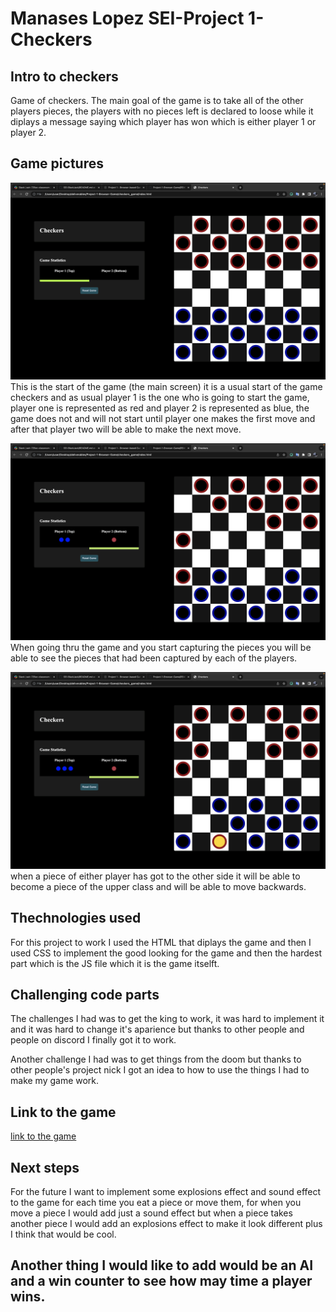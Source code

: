 # Manases Lopez SEI-Project 1-Checkers

## **Intro to checkers**

Game of checkers. The main goal of the game is to take all of the other players pieces, the players with no pieces left is declared to loose while it diplays a message saying which player has won which is either player 1 or player 2.

## Game pictures

![start!](https://github.com/manases1/Project1-BrowserGame-Chekers/blob/e8a0950da71307bad8d64e644d56633bdbfe364f/start.png)
This is the start of the game (the main screen) it is a usual start of the game checkers and as usual player 1 is the one who is going to start the game, player one is represented as red and player 2 is represented as blue, the game does not and will not start until player one makes the first move and after that player two will be able to make the next move.

![middle!](https://github.com/manases1/Project1-BrowserGame-Chekers/blob/e8a0950da71307bad8d64e644d56633bdbfe364f/middle.png)
When going thru the game and you start capturing the pieces you will be able to see the pieces that had been captured by each of the players.

![king!](https://github.com/manases1/Project1-BrowserGame-Chekers/blob/e8a0950da71307bad8d64e644d56633bdbfe364f/end.png)
when a piece of either player has got to the other side it will be able to become a piece of the upper class and will be able to move backwards.

## Thechnologies used

For this project to work I used the HTML that diplays the game and then I used CSS to implement the good looking for the game and then the hardest part which is the JS file which it is the game itselft.

## Challenging code parts

The challenges I had was to get the king to work, it was hard to implement it and it was hard to change it's aparience but thanks to other people and people on discord I finally got it to work.

Another challenge I had was to get things from the doom but thanks to other people's project nick I got an idea to how to use the things I had to make my game work.

## Link to the game

[link to the game](https://manases1.github.io/Project1-BrowserGame-Chekers/)

## Next steps

For the future I want to implement some explosions effect and sound effect to the game for each time you eat a piece or move them, for when you move a piece I would add just a sound effect but when a piece takes another piece I would add an explosions effect to make it look different plus I think that would be cool.

Another thing I would like to add would be an AI and a win counter to see how may time a player wins.
---